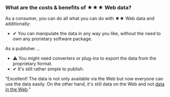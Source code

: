 ### What are the costs &amp; benefits of <span class="stars-inline">&#x2605;&#x2605;&#x2605;</span> Web data?

As a consumer, you can do all what you can do with <span class="stars-inline">&#x2605;&#x2605;</span> Web data and additionally:

- &#10004; You can manipulate the data in any way you like, without the need to own any prorietary software package.

As a publisher &hellip;

- &#9888; You might need converters or plug-ins to export the data from the proprietary format.
- &#10004; It's still rather simple to publish.

"Excellent! The data is not only available via the Web but now everyone can use the data easily. On the other hand, it's still data on the Web and not [data in the Web](http://webofdata.wordpress.com/2010/03/01/data-and-the-web-choices/ "Data and the Web &#8211; a great many of choices &laquo; Web of Data")."
